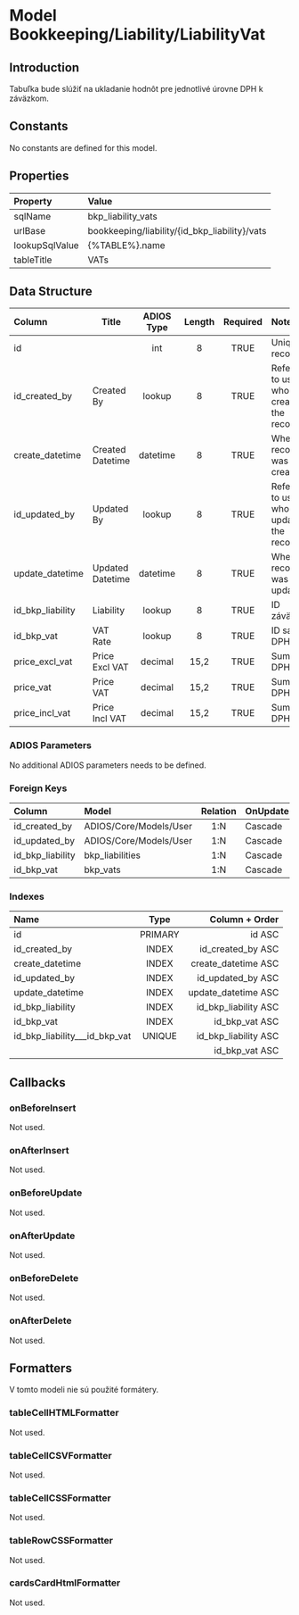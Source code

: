 # Model Bookkeeping/Liability/LiabilityVat

## Introduction

Tabuľka bude slúžiť na ukladanie hodnôt pre jednotlivé úrovne DPH k záväzkom.

## Constants

No constants are defined for this model.

## Properties

| Property       | Value                                         |
| :------------- | :-------------------------------------------- |
| sqlName        | bkp_liability_vats                            |
| urlBase        | bookkeeping/liability/{id_bkp_liability}/vats |
| lookupSqlValue | {%TABLE%}.name                                |
| tableTitle     | VATs                                          |

## Data Structure

| Column           | Title            | ADIOS Type | Length | Required | Notes                                    |
| :--------------- | ---------------- | :--------: | :----: | :------: | :--------------------------------------- |
| id               |                  |    int     |   8    |   TRUE   | Unique record ID                         |
| id_created_by    | Created By       |   lookup   |   8    |   TRUE   | Reference to user who created the record |
| create_datetime  | Created Datetime |  datetime  |   8    |   TRUE   | When the record was created              |
| id_updated_by    | Updated By       |   lookup   |   8    |   TRUE   | Reference to user who updated the record |
| update_datetime  | Updated Datetime |  datetime  |   8    |   TRUE   | When the record was updated              |
| id_bkp_liability | Liability        |   lookup   |   8    |   TRUE   | ID záväzku                               |
| id_bkp_vat       | VAT Rate         |   lookup   |   8    |   TRUE   | ID sadzby DPH                            |
| price_excl_vat   | Price Excl VAT   |  decimal   |  15,2  |   TRUE   | Suma bez DPH                             |
| price_vat        | Price VAT        |  decimal   |  15,2  |   TRUE   | Suma DPH                                 |
| price_incl_vat   | Price Incl VAT   |  decimal   |  15,2  |   TRUE   | Suma s DPH                               |

### ADIOS Parameters

No additional ADIOS parameters needs to be defined.

### Foreign Keys

| Column           | Model                  | Relation | OnUpdate | OnDelete |
| :--------------- | :--------------------- | :------: | -------- | -------- |
| id_created_by    | ADIOS/Core/Models/User |   1:N    | Cascade  | Cascade  |
| id_updated_by    | ADIOS/Core/Models/User |   1:N    | Cascade  | Cascade  |
| id_bkp_liability | bkp_liabilities        |   1:N    | Cascade  | Cascade  |
| id_bkp_vat       | bkp_vats               |   1:N    | Cascade  | Restrict |

### Indexes

| Name                          |  Type   |       Column + Order |
| :---------------------------- | :-----: | -------------------: |
| id                            | PRIMARY |               id ASC |
| id_created_by                 |  INDEX  |    id_created_by ASC |
| create_datetime               |  INDEX  |  create_datetime ASC |
| id_updated_by                 |  INDEX  |    id_updated_by ASC |
| update_datetime               |  INDEX  |  update_datetime ASC |
| id_bkp_liability              |  INDEX  | id_bkp_liability ASC |
| id_bkp_vat                    |  INDEX  |       id_bkp_vat ASC |
| id_bkp_liability___id_bkp_vat | UNIQUE  | id_bkp_liability ASC |
|                               |         |       id_bkp_vat ASC |

## Callbacks

### onBeforeInsert

Not used.

### onAfterInsert

Not used.

### onBeforeUpdate

Not used.

### onAfterUpdate

Not used.

### onBeforeDelete

Not used.

### onAfterDelete

Not used.

## Formatters

V tomto modeli nie sú použité formátery.

### tableCellHTMLFormatter

Not used.

### tableCellCSVFormatter

Not used.

### tableCellCSSFormatter

Not used.

### tableRowCSSFormatter

Not used.

### cardsCardHtmlFormatter

Not used.
